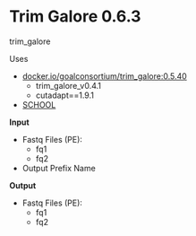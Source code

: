 <!-- dx-header -->
# Trim Galore 0.6.3
trim_galore

Uses
- [docker.io/goalconsortium/trim_galore:0.5.40](https://hub.docker.com/repository/docker/goalconsortium/trim_galore/general)
  - trim_galore_v0.4.1
  - cutadapt==1.9.1
- [SCHOOL](https://github.com/bcantarel/school.git)

**Input**
- Fastq Files (PE):
  - fq1
  - fq2
- Output Prefix Name

**Output**
- Fastq Files (PE):
  - fq1
  - fq2
